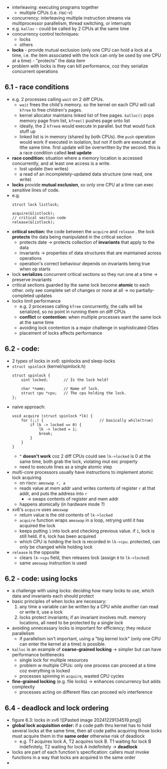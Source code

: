 - interleaving: executing programs together
	- multiple CPUs (i.e. risc-v)
- concurrency: interleaving multiple instruction streams via multiprocessor parallelism, thread switching, or interrupts
- e.g. `kalloc` - could be called by 2 CPUs at the same time
- concurrency control techniques:
	- locks
	- others
- **locks** - provide mutual exclusion (only one CPU can hold a lock at a time, i.e. the item associated with the lock can only be used by one CPU at a time) - "protects" the data item
- problem with locks is they can kill performance, coz they serialize concurrent operations
## 6.1 - race conditions
- e.g. 2 processes calling `wait` on 2 diff CPUs. 
	- `wait` frees the child's memory. so the kernel on each CPU will call `kfree` to free children's pages. 
	- kernel allocator maintains linked list of free pages. `kalloc()` pops memory page from list, `kfree()` pushes page onto list
	- ideally, the 2 `kfree`s would execute in parallel. but that would fuck stuff up
	- linked list is in memory (shared by both CPUs). the `push` operation would work if executed in isolation, but not if both are executed at tthe same time. first update will be overwritten by the second. this is a race condition called **lost update**
- **race condition:** situation where a memory location is accessed concurrently, and at least one access is a write. 
	- lost update (two writes)
	- a read of an incompletely-updated data structure (one read, one write)
- **locks** provide **mutual exclusion**, so only one CPU at a time can exec sensitive lines of code.
- e.g.
	```
	struct lock listlock;
	
	acquire(&listlock);
	// critical section code 
	release(&listlock);
	```
- **critical section:** the code between the `acquire` and `release` . the lock **protects** the data being manipulated in the critical section
	- protects date $\rightarrow$ protects collection of **invariants** that apply to the data
	- invariants $\rightarrow$ properties of data structures that are maintained across operations
	- operation's correct behaviour depends on invariants being true when op starts
- lock **serializes** concurrent critical sections so they run one at a time $\rightarrow$ preserve invariants
- critical sections guarded by the same lock become **atomic** to each other. only see complete set of changes or none at all $\rightarrow$ no partially-completed updates
- locks limit performance
	- e.g. 2 processes calling `kfree` concurrently, the calls will be serialized, so no point in running them on diff CPUs
	- **conflict** or **contention:** when multiple processes want the same lock at the same time
	- avoiding lock contention is a major challenge in sophisticated OSes
	- placement of locks affects performance
## 6.2 - code: 
- 2 types of locks in xv6: spinlocks and sleep-locks
- `struct spinlock` (kernel/spinlock.h)
	```
	struct spinlock {
		uint locked;       // Is the lock held?
	
		char *name;        // Name of lock.
		struct cpu *cpu;   // The cpu holding the lock.
	};
	```
- naive approach:
	```
	void acquire (struct spinlock *lk) {
		for (;;) {                         // basically while(true)
			if lk -> locked == 0) {
				lk -> locked = 1;
				break;
			}
		}
	}
	```
	- ^ **doesn't work** coz 2 diff CPUs could see `lk->locked` is 0 at the same time, both grab the lock, violating mut exc property
	- need to execute lines as a single atomic step
- multi-core processors usually have instructions to implement atomic lock acquiring
	- on riscv: `amoswap r, a`
	- reads value at mem addr `a`and writes contents of register `r` at that addr, and puts the address into `r` 
		- $\rightarrow$ swaps contents of register and mem addr
	- happens atomically (in hardware mode ?)
- xv6's `acquire` uses `amoswap` 
	- return value is the old contents of `lk->locked`
	- `acquire` function wraps `amoswap` in a loop, retrying until it has acquired the lock
	- keeps putting `1` into lock and checking previous value. if `1`, lock is still held. if `0`, lock has been acquired
	- which CPU is holding the lock is recorded in `lk->cpu`. protected, can only be changed while holding lock
- `release` is the opposite 
	- clears `lk->cpu` field, then releases lock (assign `0` to `lk->locked`)
	- same `amoswap` instruction is used
## 6.2 - code: using locks
- a challenge with using locks: deciding how many locks to use, which data and invariants each should protect
- basic principles of when locks are necessary:
	1. any time a variable can be written by a CPU while another can read or write it, use a lock
	2. locks protect invariants; if an invariant involves mult. memory locations, all need to be protected by a single lock
- avoiding unnecessary locks is important for efficiency; they reduce parallelism
	- if parallelism isn't important, using a "big kernel lock" (only one CPU can enter the kernel at a time) is possible.
- `kalloc` is an example of **coarse-grained locking** $\rightarrow$ simpler but can have performance bottlenecks
	- single lock for multiple resources
	- problem w multiple CPUs: only one process can proceed at a time coz everything is locked
	- processes spinning in `acquire`, wasted CPU cycles
- **fine-grained locking** (e.g. file locks) $\rightarrow$ enhances concurrency but adds complexity
	- processes acting on different files can proceed w/o interference
## 6.4 - deadlock and lock ordering
- figure 6.3: locks in xv6
	![[Pasted image 20241229134519.png]]
- **global lock acquisition order:** if a code path thru kernel has to hold several locks at the same time, then all code paths acquiring those locks must acquire them in the **same order** otherwise risk of deadlock
	- e.g. T1 acquires lock A, T2 acquires lock B. T1 waiting for lock B indefinitely, T2 waiting for lock A indefinitely $\rightarrow$ **deadlock**
- locks are part of each function's specification: callers must invoke functions in a way that locks are acquired in the same order
- 